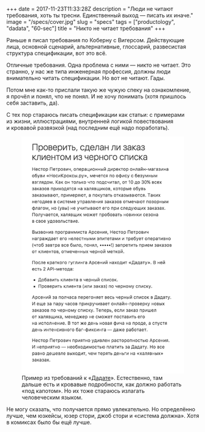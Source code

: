 +++
date = 2017-11-23T11:33:28Z
description = "Люди не читают требования, хоть ты тресни. Единственный выход — писать их иначе."
image = "/specs/cover.jpg"
slug = "specs"
tags = ["productology", "dadata", "60-sec"]
title = "Никто не читает требования"
+++

Раньше я писал требования по Коберну с Вигерсом. Действующие лица, основной сценарий, альтернативные, глоссарий, развесистая структура спецификации, вот это всё.

Отличные требования. Одна проблема с ними — никто не читает. Это странно, у нас же типа инженерная профессия, должны люди внимательно читать спецификации. Но вот не читают. Гады.

Потом мне как-то прислали такую же чужую спеку на ознакомление, я прочёл и понял, что не понял. И не хочу понимать (хотя пришлось себя заставить, да).

С тех пор стараюсь писать спецификации как статьи: с примерами из жизни, иллюстрациями, внутренней логикой повествования и кровавой развязкой (над последним ещё надо поработать).

<figure>
  <img class="img-bordered" alt="Фрагмент требований «Дадаты»" src="specs.png">
  <figcaption>Пример из требований к «<a href="https://dadata.ru/">Дадате</a>». Естественно, там дальше есть и кровавые подробности, как должно работать «под капотом». Но их тоже стараюсь излагать человеческим языком.</figcaption>
</figure>

Не могу сказать, что получается прямо увлекательно. Но определённо лучше, чем юзкейсы, юзер стори, джоб стори и «система должна». Хотя в комиксах было бы ещё лучше.

